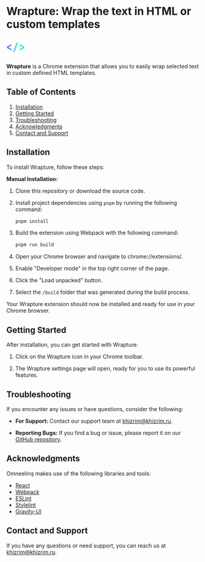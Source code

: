 # Wrapture: Wrap the text in HTML or custom templates

![Wrapture Logo](public/icons/48.png)

**Wrapture** is a Chrome extension that allows you to easily wrap selected text in custom defined HTML templates.

## Table of Contents

1. [Installation](#installation)
2. [Getting Started](#getting-started)
3. [Troubleshooting](#troubleshooting)
4. [Acknowledgments](#acknowledgments)
5. [Contact and Support](#contact-and-support)

## Installation

To install Wrapture, follow these steps:

**Manual Installation:**

1. Clone this repository or download the source code.

2. Install project dependencies using `pnpm` by running the following command:

   ```bash
   pnpm install

3. Build the extension using Webpack with the following command:

   ```bash
   pnpm run build

4. Open your Chrome browser and navigate to chrome://extensions/.

5. Enable "Developer mode" in the top right corner of the page.

6. Click the "Load unpacked" button.

7. Select the `/build` folder that was generated during the build process.

Your Wrapture extension should now be installed and ready for use in your Chrome browser.

## Getting Started

After installation, you can get started with Wrapture:

1. Click on the Wrapture icon in your Chrome toolbar.

2. The Wrapture settings page will open, ready for you to use its powerful features.

## Troubleshooting

If you encounter any issues or have questions, consider the following:

- **For Support:** Contact our support team at [khizrim@khizrim.ru](mailto:khizrim@khizrim.ru).

- **Reporting Bugs:** If you find a bug or issue, please report it on our [GitHub repository](https://github.com/khizrim/omneelinq/issues).

## Acknowledgments

Omneelinq makes use of the following libraries and tools:

- [React](https://reactjs.org/)
- [Webpack](https://webpack.js.org/)
- [ESLint](https://eslint.org/)
- [Stylelint](https://stylelint.io/)
- [Gravity-UI](https://gravity-ui.com/)

## Contact and Support

If you have any questions or need support, you can reach us at [khizrim@khizrim.ru](mailto:khizrim@khizrim.ru).
